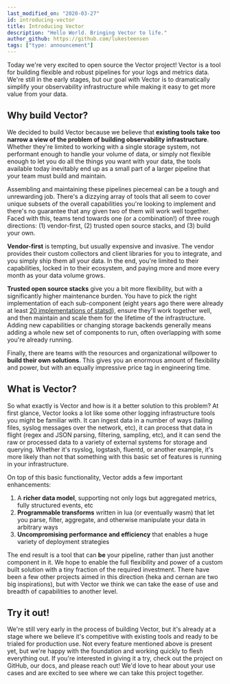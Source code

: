 ```yaml
---
last_modified_on: "2020-03-27"
id: introducing-vector
title: Introducing Vector
description: "Hello World. Bringing Vector to life."
author_github: https://github.com/lukesteensen
tags: ["type: announcement"]
---
```


Today we're very excited to open source the Vector project! Vector is a tool for building flexible and robust pipelines for your logs and metrics data. We're still in the early stages, but our goal with Vector is to dramatically simplify your observability infrastructure while making it easy to get more value from your data.

<!--truncate-->

## Why build Vector?

We decided to build Vector because we believe that **existing tools take too narrow a view of the problem of building observability infrastructure**. Whether they're limited to working with a single storage system, not performant enough to handle your volume of data, or simply not flexible enough to let you do all the things you want with your data, the tools available today inevitably end up as a small part of a larger pipeline that your team must build and maintain.

Assembling and maintaining these pipelines piecemeal can be a tough and unrewarding job. There's a dizzying array of tools that all seem to cover unique subsets of the overall capabilities you're looking to implement and there's no guarantee that any given two of them will work well together. Faced with this, teams tend towards one (or a combination!) of three rough directions: (1) vendor-first, (2) trusted open source stacks, and (3) build your own.

**Vendor-first** is tempting, but usually expensive and invasive. The vendor provides their custom collectors and client libraries for you to integrate, and you simply ship them all your data. In the end, you're limited to their capabilities, locked in to their ecosystem, and paying more and more every month as your data volume grows.

**Trusted open source stacks** give you a bit more flexibility, but with a significantly higher maintenance burden. You have to pick the right implementation of each sub-component (eight years ago there were already at least [20 implementations of statsd](http://www.joemiller.me/2011/09/21/list-of-statsd-server-implementations/)), ensure they'll work together well, and then maintain and scale them for the lifetime of the infrastructure. Adding new capabilities or changing storage backends generally means adding a whole new set of components to run, often overlapping with some you're already running.

Finally, there are teams with the resources and organizational willpower to **build their own solutions**. This gives you an enormous amount of flexibility and power, but with an equally impressive price tag in engineering time.

## What is Vector?

So what exactly is Vector and how is it a better solution to this problem? At first glance, Vector looks a lot like some other logging infrastructure tools you might be familiar with. It can ingest data in a number of ways (tailing files, syslog messages over the network, etc), it can process that data in flight (regex and JSON parsing, filtering, sampling, etc), and it can send the raw or processed data to a variety of external systems for storage and querying. Whether it's rsyslog, logstash, fluentd, or another example, it's more likely than not that something with this basic set of features is running in your infrastructure.

On top of this basic functionality, Vector adds a few important enhancements:

1. A **richer data model**, supporting not only logs but aggregated metrics, fully structured events, etc
2. **Programmable transforms** written in lua (or eventually wasm) that let you parse, filter, aggregate, and otherwise manipulate your data in arbitrary ways
3. **Uncompromising performance and efficiency** that enables a huge variety of deployment strategies

The end result is a tool that can **be** your pipeline, rather than just another component in it. We hope to enable the full flexibility and power of a custom built solution with a tiny fraction of the required investment. There have been a few other projects aimed in this direction (heka and cernan are two big inspirations), but with Vector we think we can take the ease of use and breadth of capabilities to another level.

## Try it out!

We're still very early in the process of building Vector, but it's already at a stage where we believe it's competitive with existing tools and ready to be trialed for production use. Not every feature mentioned above is present yet, but we're happy with the foundation and working quickly to flesh everything out. If you're interested in giving it a try, check out the project on GitHub, our docs, and please reach out! We'd love to hear about your use cases and are excited to see where we can take this project together.




